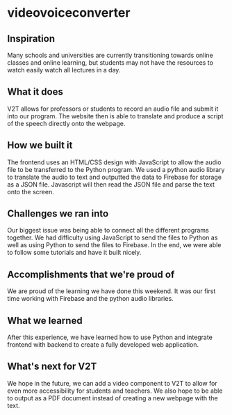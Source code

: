 # videovoiceconverter

## Inspiration
Many schools and universities are currently transitioning towards online classes and online learning, but students may not have the resources to watch easily watch all lectures in a day.

## What it does
V2T allows for professors or students to record an audio file and submit it into our program. The website then is able to translate and produce a script of the speech directly onto the webpage.

## How we built it
The frontend uses an HTML/CSS design with JavaScript to allow the audio file to be transferred to the Python program. We used a python audio library to translate the audio to text and outputted the data to Firebase for storage as a JSON file. Javascript will then read the JSON file and parse the text onto the screen.

## Challenges we ran into
Our biggest issue was being able to connect all the different programs together. We had difficulty using JavaScript to send the files to Python as well as using Python to send the files to Firebase. In the end, we were able to follow some tutorials and have it built nicely.

## Accomplishments that we're proud of
We are proud of the learning we have done this weekend. It was our first time working with Firebase and the python audio libraries.

## What we learned

After this experience, we have learned how to use Python and integrate frontend with backend to create a fully developed web application.

## What's next for V2T
We hope in the future, we can add a video component to V2T to allow for even more accessibility for students and teachers. We also hope to be able to output as a PDF document instead of creating a new webpage with the text.
